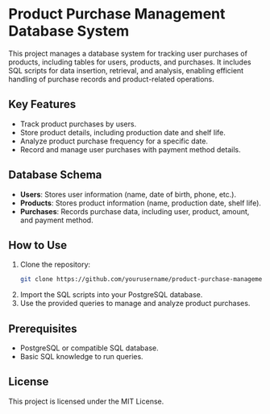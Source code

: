 # Product Purchase Management Database System

This project manages a database system for tracking user purchases of products, including tables for users, products, and purchases. It includes SQL scripts for data insertion, retrieval, and analysis, enabling efficient handling of purchase records and product-related operations.

## Key Features
- Track product purchases by users.
- Store product details, including production date and shelf life.
- Analyze product purchase frequency for a specific date.
- Record and manage user purchases with payment method details.

## Database Schema
- **Users**: Stores user information (name, date of birth, phone, etc.).
- **Products**: Stores product information (name, production date, shelf life).
- **Purchases**: Records purchase data, including user, product, amount, and payment method.

## How to Use
1. Clone the repository:
    ```bash
    git clone https://github.com/yourusername/product-purchase-management.git
    ```
2. Import the SQL scripts into your PostgreSQL database.
3. Use the provided queries to manage and analyze product purchases.

## Prerequisites
- PostgreSQL or compatible SQL database.
- Basic SQL knowledge to run queries.

## License
This project is licensed under the MIT License.
